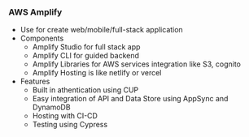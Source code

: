 ### AWS Amplify

- Use for create web/mobile/full-stack application
- Components
  - Amplify Studio for full stack app
  - Amplify CLI for guided backend
  - Amplify Libraries for AWS services integration like S3, cognito
  - Amplify Hosting is like netlify or vercel
- Features
  - Built in athentication using CUP
  - Easy integration of API and Data Store using AppSync and DynamoDB
  - Hosting with CI-CD
  - Testing using Cypress
